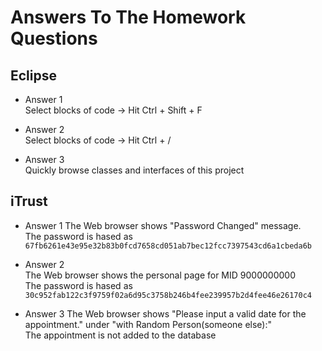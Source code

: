 # Answers To The Homework Questions

## Eclipse

* Answer 1  
Select blocks of code -> Hit Ctrl + Shift + F

* Answer 2  
Select blocks of code -> Hit Ctrl + /

* Answer 3  
Quickly browse classes and interfaces of this project

## iTrust

* Answer 1
The Web browser shows "Password Changed" message.  
The password is hased as  
`67fb6261e43e95e32b83b0fcd7658cd051ab7bec12fcc7397543cd6a1cbeda6b`

* Answer 2  
The Web browser shows the personal page for MID 9000000000  
The password is hased as  
`30c952fab122c3f9759f02a6d95c3758b246b4fee239957b2d4fee46e26170c4`  

* Answer 3
The Web browser shows "Please input a valid date for the appointment." under "with Random Person(someone else):"  
The appointment is not added to the database




